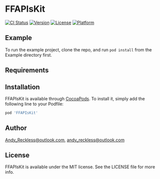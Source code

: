 # FFAPIsKit

[![CI Status](https://img.shields.io/travis/Andy_Reckless@outlook.com/FFAPIsKit.svg?style=flat)](https://travis-ci.org/Andy_Reckless@outlook.com/FFAPIsKit)
[![Version](https://img.shields.io/cocoapods/v/FFAPIsKit.svg?style=flat)](https://cocoapods.org/pods/FFAPIsKit)
[![License](https://img.shields.io/cocoapods/l/FFAPIsKit.svg?style=flat)](https://cocoapods.org/pods/FFAPIsKit)
[![Platform](https://img.shields.io/cocoapods/p/FFAPIsKit.svg?style=flat)](https://cocoapods.org/pods/FFAPIsKit)

## Example

To run the example project, clone the repo, and run `pod install` from the Example directory first.

## Requirements

## Installation

FFAPIsKit is available through [CocoaPods](https://cocoapods.org). To install
it, simply add the following line to your Podfile:

```ruby
pod 'FFAPIsKit'
```

## Author

Andy_Reckless@outlook.com, andy_reckless@outlook.com

## License

FFAPIsKit is available under the MIT license. See the LICENSE file for more info.
